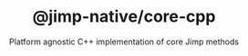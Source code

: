 <div align="center">
  <h1>@jimp-native/core-cpp</h1>
  <p>Platform agnostic C++ implementation of core Jimp methods</p>
</div>
